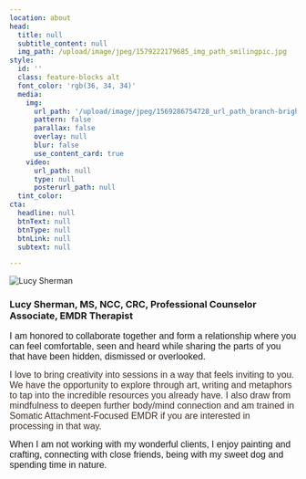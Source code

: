 ```yaml
---
location: about
head:
  title: null
  subtitle_content: null
  img_path: /upload/image/jpeg/1579222179685_img_path_smilingpic.jpg
style:
  id: ''
  class: feature-blocks alt
  font_color: 'rgb(36, 34, 34)'
  media:
    img:
      url_path: '/upload/image/jpeg/1569286754728_url_path_branch-bright-desktop-backgrounds-1353938-crop.jpg'
      pattern: false
      parallax: false
      overlay: null
      blur: false
      use_content_card: true
    video:
      url_path: null
      type: null
      posterurl_path: null
  tint_color:
cta:
  headline: null
  btnText: null
  btnType: null
  btnLink: null
  subtext: null

---
```

<div class="d-flex align-items-center justify-content-around row">
<div class="col-md-4 col-lg-4 text-center d-flex align-items-center"><!-- <img class="img-responsive" style="max-width: 275px; margin: 0 auto 2em;" src="/assets/images/71.jpg" alt="Lucy Sherman" /> --> <img src="{{ page.head.img_path }}" alt="Lucy Sherman" /></div>
<div class="col-md-6">
<h3>Lucy Sherman, MS, NCC, CRC, Professional Counselor Associate, EMDR Therapist</h3>
<p><span style="font-family: verdana, geneva, sans-serif; font-size: 12pt;">I am honored to collaborate together and form a relationship where you can feel comfortable, seen and heard while sharing the parts of you that have been hidden, dismissed or overlooked.</span></p>
<p><span style="color: #403027; font-family: verdana, geneva, sans-serif; font-size: 12pt;">I love to bring creativity into sessions in a way that feels inviting to you. We have the opportunity to explore through art, writing and metaphors to tap into the incredible resources you already have. I also draw from mindfulness to deepen further body/mind connection and am trained in Somatic Attachment-Focused EMDR if you are interested in processing in that way.&nbsp;</span></p>
<p><span style="font-family: verdana, geneva, sans-serif; font-size: 12pt;">When I am not working with my wonderful clients, I enjoy painting and crafting, connecting with close friends, being with my sweet dog and spending time in nature.&nbsp;</span></p>
</div>
</div>
